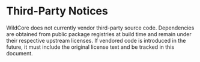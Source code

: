 <!-- SPDX-License-Identifier: MPL-2.0 -->
# Third-Party Notices

WildCore does not currently vendor third-party source code. Dependencies are
obtained from public package registries at build time and remain under their
respective upstream licenses. If vendored code is introduced in the future, it
must include the original license text and be tracked in this document.
